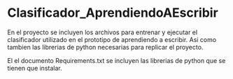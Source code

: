 # Clasificador_AprendiendoAEscribir
En el proyecto se incluyen los archivos para entrenar y ejecutar el clasificador utilizado en el prototipo de aprendiendo a escribir.
Asi como tambien las librerias de python necesarias para replicar el proyecto.

El el documento Requirements.txt se incluyen las librerias de python que se tienen que instalar.

